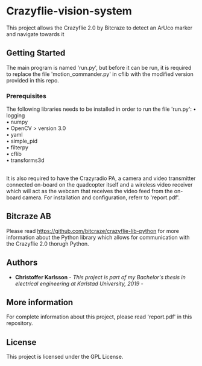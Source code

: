 # Crazyflie-vision-system

This project allows the Crazyflie 2.0 by Bitcraze to detect an ArUco marker and navigate towards it

## Getting Started

The main program is named 'run.py', but before it can be run, it is required to replace the file 'motion_commander.py' in cflib with the modified version provided in this repo.

### Prerequisites

The following libraries needs to be installed in order to run the file 'run.py':
• logging <br />
• numpy <br />
• OpenCV > version 3.0 <br />
• yaml <br />
• simple_pid <br />
• filterpy <br />
• cflib <br />
• transforms3d <br />
<br />

It is also required to have the Crazyradio PA, a camera and video transmitter connected on-board on the quadcopter itself and a wireless video receiver which will act as the webcam that receives the video feed from the on-board camera. For installation and configuration, referr to 'report.pdf'.

## Bitcraze AB

Please read https://github.com/bitcraze/crazyflie-lib-python for more information about the Python library which allows for communication with the Crazyflie 2.0 thorugh Python.

## Authors

* **Christoffer Karlsson** - *This project is part of my Bachelor's thesis in electrical engineering at Karlstad University, 2019* - 

## More information

For complete information about this project, please read 'report.pdf' in this repository.

## License

This project is licensed under the GPL License.

